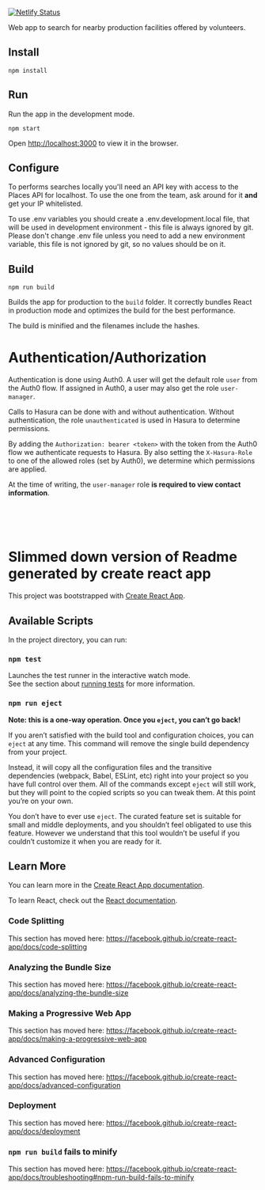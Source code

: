 [![Netlify Status](https://api.netlify.com/api/v1/badges/45145ece-03f7-45f3-9e71-4991bca90c3d/deploy-status)](https://app.netlify.com/sites/he-local-manufacturer-search/deploys)

Web app to search for nearby production facilities offered by volunteers.

## Install

    npm install
    
## Run

Run the app in the development mode.

    npm start

Open [http://localhost:3000](http://localhost:3000) to view it in the browser.

## Configure

To performs searches locally you'll need an API key with access to the Places API for localhost.
To use the one from the team, ask around for it **and** get your IP whitelisted.

To use .env variables you should create a .env.development.local file, that will be used in development environment - this file is always ignored by git.
Please don't change .env file unless you need to add a new environment variable, this file is not ignored by git, so no values should be on it.

## Build

    npm run build
    
Builds the app for production to the `build` folder.
It correctly bundles React in production mode and optimizes the build for the best performance.

The build is minified and the filenames include the hashes.

# Authentication/Authorization

Authentication is done using Auth0.
A user will get the default role `user` from the Auth0 flow.
If assigned in Auth0, a user may also get the role `user-manager`.

Calls to Hasura can be done with and without authentication.
Without authentication, the role `unauthenticated` is used in Hasura to determine permissions.

By adding the `Authorization: bearer <token>` with the token from the Auth0 flow we authenticate requests to Hasura.
By also setting the `X-Hasura-Role` to one of the allowed roles (set by Auth0), we determine which permissions are applied.

At the time of writing, the `user-manager` role **is required to view contact information**. 

<br />
<br />
<br />

# Slimmed down version of Readme generated by create react app

This project was bootstrapped with [Create React App](https://github.com/facebook/create-react-app).

## Available Scripts

In the project directory, you can run:

### `npm test`

Launches the test runner in the interactive watch mode.<br />
See the section about [running tests](https://facebook.github.io/create-react-app/docs/running-tests) for more information.

### `npm run eject`

**Note: this is a one-way operation. Once you `eject`, you can’t go back!**

If you aren’t satisfied with the build tool and configuration choices, you can `eject` at any time. This command will remove the single build dependency from your project.

Instead, it will copy all the configuration files and the transitive dependencies (webpack, Babel, ESLint, etc) right into your project so you have full control over them. All of the commands except `eject` will still work, but they will point to the copied scripts so you can tweak them. At this point you’re on your own.

You don’t have to ever use `eject`. The curated feature set is suitable for small and middle deployments, and you shouldn’t feel obligated to use this feature. However we understand that this tool wouldn’t be useful if you couldn’t customize it when you are ready for it.

## Learn More

You can learn more in the [Create React App documentation](https://facebook.github.io/create-react-app/docs/getting-started).

To learn React, check out the [React documentation](https://reactjs.org/).

### Code Splitting

This section has moved here: https://facebook.github.io/create-react-app/docs/code-splitting

### Analyzing the Bundle Size

This section has moved here: https://facebook.github.io/create-react-app/docs/analyzing-the-bundle-size

### Making a Progressive Web App

This section has moved here: https://facebook.github.io/create-react-app/docs/making-a-progressive-web-app

### Advanced Configuration

This section has moved here: https://facebook.github.io/create-react-app/docs/advanced-configuration

### Deployment

This section has moved here: https://facebook.github.io/create-react-app/docs/deployment

### `npm run build` fails to minify

This section has moved here: https://facebook.github.io/create-react-app/docs/troubleshooting#npm-run-build-fails-to-minify
